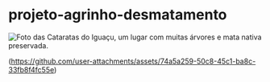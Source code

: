 # projeto-agrinho-desmatamento
<img src="cataratas-do-iguacu.jpg" alt="Foto das Cataratas do Iguaçu, um lugar com muitas árvores e mata nativa preservada.">

(https://github.com/user-attachments/assets/74a5a259-50c8-45c1-ba8c-33fb8f4fc55e)
